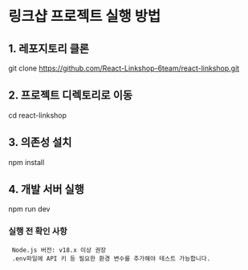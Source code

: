 # 링크샵 프로젝트 실행 방법

## 1. 레포지토리 클론

git clone https://github.com/React-Linkshop-6team/react-linkshop.git

## 2. 프로젝트 디렉토리로 이동

cd react-linkshop

## 3. 의존성 설치

npm install

## 4. 개발 서버 실행

npm run dev

### 실행 전 확인 사항

```
 Node.js 버전: v18.x 이상 권장
 .env파일에 API 키 등 필요한 환경 변수를 추가해야 테스트 가능합니다.
```
